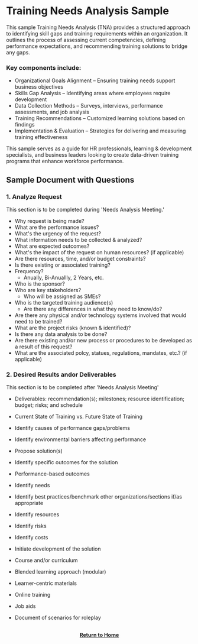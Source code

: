 # Training Needs Analysis Sample

This sample Training Needs Analysis (TNA) provides a structured approach to identifying skill gaps and training requirements within an organization. It outlines the process of assessing current competencies, defining performance expectations, and recommending training solutions to bridge any gaps.

<h3>Key components include:</h3>

- Organizational Goals Alignment – Ensuring training needs support business objectives
- Skills Gap Analysis – Identifying areas where employees require development
- Data Collection Methods – Surveys, interviews, performance assessments, and job analysis
- Training Recommendations – Customized learning solutions based on findings
- Implementation & Evaluation – Strategies for delivering and measuring training effectiveness

This sample serves as a guide for HR professionals, learning & development specialists, and business leaders looking to create data-driven training programs that enhance workforce performance.

<h2>Sample Document with Questions</h2>

<h3>1. Analyze Request</h3>

This section is to be completed during 'Needs Analysis Meeting.'

- Why request is being made?
- What are the performance issues?
- What's the urgency of the request?
- What information needs to be collected & analyzed?
- What are expected outcomes?
- What's the impact of the request on human resources? (if applicable)
- Are there resources, time, and/or budget constraints?
- Is there existing or associated training?
- Frequency?
  - Anually, Bi-Anuallly, 2 Years, etc.
- Who is the sponsor?
- Who are key stakeholders?
  - Who will be assigned as SMEs?
- Who is the targeted training audience(s)
  - Are there any differences in what they need to know/do?
- Are there any physical and/or technology systems involved that would need to be trained?
- What are the project risks (known & identified)?
- Is there any data analysis to be done?
- Are there existing and/or new process or procedures to be developed as a result of this request?
- What are the associated polcy, statues, regulations, mandates, etc.? (if applicable)

<h3>2. Desired Results andor Deliverables</h3>

This section is to be completed after 'Needs Analysis Meeting'

- Deliverables: recommendation(s); milestones; resource identification; budget; risks; and schedule
- Current State of Training vs. Future State of Training
- Identify causes of performance gaps/problems
- Identify environmental barriers affecting performance
- Propose solution(s)
- Identify specific outcomes for the solution
- Performance-based outcomes
- Identify needs
- Identify best practices/benchmark other organizations/sections if/as appropriate
- Identify resources
- Identify risks
- Identify costs
- Initiate development of the solution
- Course and/or curriculum
- Blended learning approach (modular)
- Learner-centric materials
- Online training
- Job aids
- Document of scenarios for roleplay
  
     <h2></h2>
<p align="center">
  <a href="https://github.com/rlangc/Test_RCL.git"><b>Return to Home</b></a>
